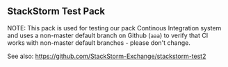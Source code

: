 ## StackStorm Test Pack


NOTE: This pack is used for testing our pack Continous Integration system
and uses a non-master default branch on Github (``aaa``) to verify that
CI works with non-master default branches - please don't change.

See also: https://github.com/StackStorm-Exchange/stackstorm-test2
